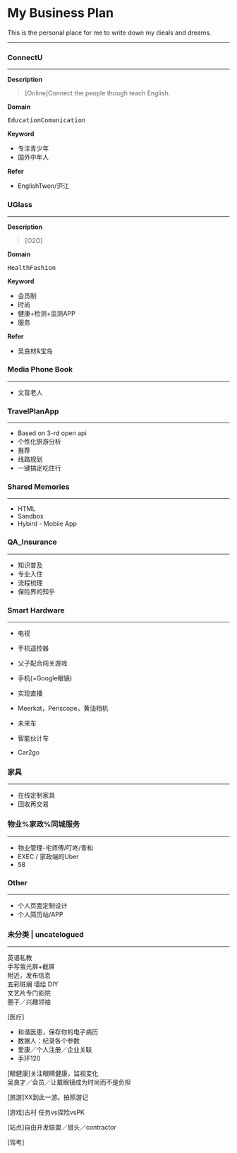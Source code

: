 My Business Plan
==============

This is the personal place for me to write down my dieals and dreams.

---------------


### ConnectU
------------------
**Description**
>[Online]Connect the people though teach English.

**Domain**

<kbd>Education</kbd><kbd>Comunication</kbd>

**Keyword**
- 专注青少年
- 国外中年人

**Refer**
- EnglishTwon/沪江


### UGlass
-------------
**Description**
>[O2O]

**Domain**

<kbd>Health</kbd><kbd>Fashion</kbd>

**Keyword**
- 会员制
- 时尚
- 健康+检测+监测APP
- 服务

**Refer**
- 吴良材&宝岛


### Media Phone Book
----------------------------------
- 文盲老人

### TravelPlanApp
--------------------------------
- Based on 3-rd open api
- 个性化旅游分析
- 推荐
- 线路规划
- 一键搞定吃住行 

### Shared Memories
--------------------------------
- HTML
- Sandbox
- Hybird - Mobile App


### QA_Insurance
---------------------------
- 知识普及
- 专业入住
- 流程梳理
- 保险界的知乎


### Smart Hardware
---------------------------
- 电视
 - 手机遥控器
 - 父子配合闯关游戏

- 手机(+Google眼镜)
 - 实现直播
 - Meerkat，Periscope，黄油相机

- 未来车
 - 智能伙计车
 - Car2go

 
### 家具
-------------------
- 在线定制家具
- 回收再交易 
 
### 物业%家政%同城服务
-------------------
- 物业管理-宅师傅/叮咚/青和
- EXEC / 家政端的Uber 
- 58


### Other
 -------------
- 个人页面定制设计
- 个人简历站/APP


### 未分类 | uncatelogued
-----------------------
英语私教   
手写萤光屏+截屏   
附近，发布信息   
五彩斑斓 墙绘 DIY   
文艺片专门影院    
圈子／兴趣领袖

[医疗]   
 - 和谐医患，保存你的电子病历    
 - 数据人：纪录各个参数    
 - 爱康／个人注册／企业关联
 - 手环120

[眼健康]关注眼睛健康，监视变化    
吴良才／会员／让戴眼镜成为时尚而不是负担

[旅游]XX到此一游。拍照游记

[游戏]古村 任务vs探险vsPK

[站点]自由开发联盟／猎头／contractor

[驾考]


